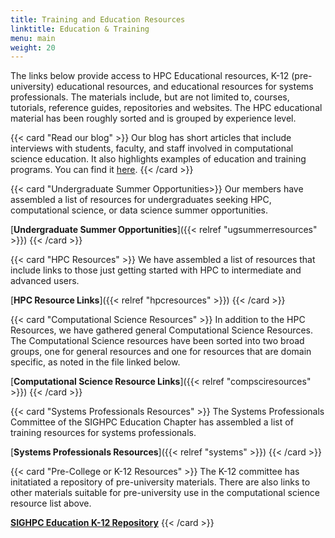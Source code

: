 ```yaml
---
title: Training and Education Resources
linktitle: Education & Training
menu: main
weight: 20
---
```


The links below provide access to HPC Educational resources, K-12 (pre-university) educational resources, and educational resources for systems professionals. 
The materials include, but are not limited to, courses, tutorials, reference guides, repositories and websites. The HPC educational material has been roughly sorted and is grouped by experience level.

{{< card "Read our blog" >}}
Our blog has short articles that include interviews with students, faculty, and staff involved in computational science education.  It also highlights examples of education and training programs.  You can find it [here](https://blog.sighpceducation.acm.org/wp).
{{< /card >}}

{{< card "Undergraduate Summer Opportunities>}}
Our members have assembled a list of resources for undergraduates seeking HPC, computational science, or data science summer opportunities.

[**Undergraduate Summer Opportunities**]({{< relref "ugsummerresources" >}})
{{< /card >}}

{{< card "HPC Resources" >}}
We have assembled a list of resources that include links to those just getting started with HPC to intermediate and advanced users.

[**HPC Resource Links**]({{< relref "hpcresources" >}})
{{< /card >}}

{{< card "Computational Science Resources" >}}
In addition to the HPC Resources, we have gathered 
general Computational Science Resources. The Computational Science resources have been sorted into two broad groups, one for general resources and one for resources that are domain specific, as noted in the file linked below.

[**Computational Science Resource Links**]({{< relref "compsciresources" >}})
{{< /card >}}

{{< card "Systems Professionals Resources" >}}
The Systems Professionals Committee of the SIGHPC Education Chapter has assembled a list of training resources for systems professionals.

[**Systems Professionals Resources**]({{< relref "systems" >}})
{{< /card >}}

{{< card "Pre-College or K-12 Resources" >}}
The K-12 committee has initatiated a repository of pre-university materials.  There are also links to other materials suitable for pre-university use in the computational science resource list above.

[**SIGHPC Education K-12 Repository**](https://github.com/SIGHPC-Education-Chapter)
{{< /card >}}




